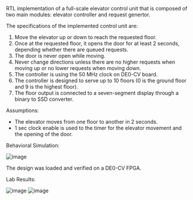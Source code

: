 RTL implementation of a full-scale elevator control unit that is composed of two main modules: elevator controller and request genertor.

The specifications of the implemented control unit are:
  1) Move the elevator up or down to reach the requested floor.
  2) Once at the requested floor, it opens the door for at least 2 seconds, depending whether there are queued requests.
  3) The door is never open while moving.
  4) Never change directions unless there are no higher requests when moving up or no lower requests when moving down.
  5) The controller is using the 50 MHz clock on DE0-CV board.
  6) The controller is designed to serve up to 10 floors (0 is the ground floor and 9 is the highest floor).
  7) The floor output is connected to a seven-segment display through a binary to SSD converter.
  
Assumptions:
  - The elevator moves from one floor to another in 2 seconds.
  - 1 sec clock enable is used to the timer for the elevator movement and the opening of the door.

Behavioral Simulation:

![image](https://user-images.githubusercontent.com/107650627/209708781-d81cd393-16ee-4bf1-93ad-f26e2d44bff2.png)

The design was loaded and verified on a DE0-CV FPGA.

Lab Results:

![image](https://user-images.githubusercontent.com/107650627/209712760-0b151a6e-f4ba-4b93-b736-72db35ec1f1d.png)
![image](https://user-images.githubusercontent.com/107650627/209712793-c912ab6f-8c36-4305-8a3d-60cbeefd9241.png)
